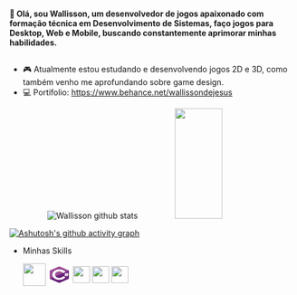 #### 👾 Olá, sou Wallisson, um desenvolvedor de jogos apaixonado com formação técnica em Desenvolvimento de Sistemas, faço jogos para Desktop, Web e Mobile, buscando constantemente aprimorar minhas habilidades.

##
- 🎮 Atualmente estou estudando e desenvolvendo jogos 2D e 3D, como também venho me aprofundando sobre game design.
- 💻 Portifolio: https://www.behance.net/wallissondejesus 
  

<div align="center">  
  <img width="49%" height="195px" src="https://github-readme-stats.vercel.app/api?username=wallisson12&show_icons=true&count_private=true&hide_border=true&title_color=8A2BE2&icon_color=8A2BE2&text_color=FFFFFF&bg_color=0d1117" alt="Wallisson github stats" /> 
  <img width="41%" height="195px" src="https://github-readme-stats.vercel.app/api/top-langs/?username=wallisson12&layout=compact&hide_border=true&title_color=8A2BE2&text_color=FFFFFF&bg_color=0d1117" />
</div>

[![Ashutosh's github activity graph](https://github-readme-activity-graph.vercel.app/graph?username=wallisson12&bg_color=0d1117&color=ffffff&line=8a2be2&point=ffffff&area=true&hide_border=true)](https://github.com/ashutosh00710/github-readme-activity-graph)


- Minhas Skills

  <img align="center" height="40" width="40" src="https://cdn.icon-icons.com/icons2/2248/PNG/128/unity_icon_136074.png">
  <img align="center" height="30" width="40" src="https://raw.githubusercontent.com/devicons/devicon/master/icons/csharp/csharp-original.svg">
  <img align="center" height="30" width="30" src="https://cdn.icon-icons.com/icons2/112/PNG/512/visual_studio_18908.png">
  <img align="center" height="30" width="30" src="https://cdn.icon-icons.com/icons2/2429/PNG/512/trello_logo_icon_147221.png">
  <img align="center" height="30" width="30" src="https://cdn.icon-icons.com/icons2/936/PNG/512/github-logo_icon-icons.com_73546.png">

